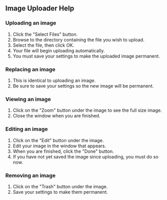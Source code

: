 ## Image Uploader Help

<ul class="infinity-docs-menu"></ul>

### Uploading an image

1. Click the "Select Files" button.
1. Browse to the directory containing the file you wish to upload.
1. Select the file, then click OK.
1. Your file will begin uploading automatically.
1. You must save your settings to make the uploaded image permanent.

### Replacing an image

1. This is identical to uploading an image.
2. Be sure to save your settings so the new image will be permanent.

### Viewing an image

1. Click on the "Zoom" button under the image to see the full size image.
1. Close the window when you are finished.

### Editing an image

1. Click on the "Edit" button under the image.
1. Edit your image in the window that appears.
1. When you are finished, click the "Done" button.
1. If you have not yet saved the image since uploading, you must do so now.

### Removing an image

1. Click on the "Trash" button under the image.
1. Save your settings to make them permanent.